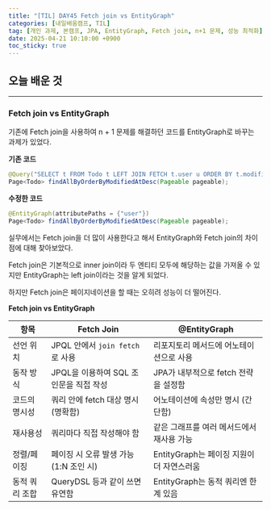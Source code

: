```yaml
---
title: "[TIL] DAY45 Fetch join vs EntityGraph"
categories: [내일배움캠프, TIL]
tag: [개인 과제, 본캠프, JPA, EntityGraph, Fetch join, n+1 문제, 성능 최적화]
date: 2025-04-21 10:10:00 +0900
toc_sticky: true
---
```

## 오늘 배운 것
***
### Fetch join vs EntityGraph
기존에 Fetch join을 사용하여 n + 1 문제를 해결하던 코드를 EntityGraph로 바꾸는 과제가 있었다.

**기존 코드**

```java
@Query("SELECT t FROM Todo t LEFT JOIN FETCH t.user u ORDER BY t.modifiedAt DESC")
Page<Todo> findAllByOrderByModifiedAtDesc(Pageable pageable);
```

**수정한 코드**

```java
@EntityGraph(attributePaths = {"user"})
Page<Todo> findAllByOrderByModifiedAtDesc(Pageable pageable);
```

실무에서는 Fetch join을 더 많이 사용한다고 해서 EntityGraph와 Fetch join의 차이점에 대해 찾아보았다.

Fetch join은 기본적으로 inner join이라 두 엔티티 모두에 해당하는 값을 가져올 수 있지만 EntityGraph는 left join이라는 것을 알게 되었다.

하지만 Fetch join은 페이지네이션을 할 때는 오히려 성능이 더 떨어진다.

**Fetch join vs EntityGraph**

| 항목             | Fetch Join                                         | @EntityGraph                                              |
|------------------|----------------------------------------------------|-----------------------------------------------------------|
| 선언 위치        | JPQL 안에서 `join fetch`로 사용                    | 리포지토리 메서드에 어노테이션으로 사용                  |
| 동작 방식        | JPQL을 이용하여 SQL 조인문을 직접 작성             | JPA가 내부적으로 fetch 전략을 설정함                     |
| 코드의 명시성    | 쿼리 안에 fetch 대상 명시 (명확함)                 | 어노테이션에 속성만 명시 (간단함)                         |
| 재사용성         | 쿼리마다 직접 작성해야 함                          | 같은 그래프를 여러 메서드에서 재사용 가능                |
| 정렬/페이징      | 페이징 시 오류 발생 가능 (1:N 조인 시)             | EntityGraph는 페이징 지원이 더 자연스러움                |
| 동적 쿼리 조합   | QueryDSL 등과 같이 쓰면 유연함                     | EntityGraph는 동적 쿼리엔 한계 있음                      |
